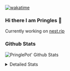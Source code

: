 [![wakatime](https://wakatime.com/badge/user/abd317df-612e-44b4-8787-15db7b574b2f.svg)](https://wakatime.com/@abd317df-612e-44b4-8787-15db7b574b2f)
### Hi there I am Pringles 👋

Currently working on [nest.rip](https://nest.rip)

### Github Stats
![PringlePot' Github Stats](https://github-readme-stats.vercel.app/api?username=PringlePot&show_icons=true&theme=dark&count_private=true)

<details>
  <summary>Detailed Stats</summary>
    
<!--START_SECTION:waka-->
![Code Time](http://img.shields.io/badge/Code%20Time-530%20hrs%2014%20mins-blue)

![Profile Views](http://img.shields.io/badge/Profile%20Views-3-blue)

![Lines of code](https://img.shields.io/badge/From%20Hello%20World%20I%27ve%20Written-139%20Thousand%20lines%20of%20code-blue)

**🐱 My GitHub Data** 

> 📦 91.2 kB Used in GitHub's Storage 
 > 
> 🚫 Not Opted to Hire
 > 
> 📜 11 Public Repositories 
 > 
> 🔑 12 Private Repositories  
 > 
**I'm an Early 🐤** 

```text
🌞 Morning    148 commits    ████░░░░░░░░░░░░░░░░░░░░░   16.55% 
🌆 Daytime    358 commits    ██████████░░░░░░░░░░░░░░░   40.04% 
🌃 Evening    388 commits    ██████████░░░░░░░░░░░░░░░   43.4% 
🌙 Night      0 commits      ░░░░░░░░░░░░░░░░░░░░░░░░░   0.0%

```
📅 **I'm Most Productive on Sunday** 

```text
Monday       179 commits    █████░░░░░░░░░░░░░░░░░░░░   20.02% 
Tuesday      75 commits     ██░░░░░░░░░░░░░░░░░░░░░░░   8.39% 
Wednesday    92 commits     ██░░░░░░░░░░░░░░░░░░░░░░░   10.29% 
Thursday     131 commits    ███░░░░░░░░░░░░░░░░░░░░░░   14.65% 
Friday       75 commits     ██░░░░░░░░░░░░░░░░░░░░░░░   8.39% 
Saturday     149 commits    ████░░░░░░░░░░░░░░░░░░░░░   16.67% 
Sunday       193 commits    █████░░░░░░░░░░░░░░░░░░░░   21.59%

```


📊 **This Week I Spent My Time On** 

```text
⌚︎ Time Zone: Europe/Amsterdam

💬 Programming Languages: 
TypeScript               8 hrs 8 mins        ████████████░░░░░░░░░░░░░   49.07% 
Go                       7 hrs 38 mins       ███████████░░░░░░░░░░░░░░   46.0% 
CSS                      22 mins             ░░░░░░░░░░░░░░░░░░░░░░░░░   2.26% 
HTML                     10 mins             ░░░░░░░░░░░░░░░░░░░░░░░░░   1.04% 
Text                     5 mins              ░░░░░░░░░░░░░░░░░░░░░░░░░   0.58%

🔥 Editors: 
WebStorm                 8 hrs 33 mins       █████████████░░░░░░░░░░░░   51.56% 
GoLand                   7 hrs 50 mins       ███████████░░░░░░░░░░░░░░   47.26% 
VS Code                  11 mins             ░░░░░░░░░░░░░░░░░░░░░░░░░   1.18%

🐱‍💻 Projects: 
Frontend                 8 hrs 13 mins       ████████████░░░░░░░░░░░░░   49.58% 
Backend                  7 hrs 31 mins       ███████████░░░░░░░░░░░░░░   45.35% 
Viewer                   19 mins             ░░░░░░░░░░░░░░░░░░░░░░░░░   1.91% 
editor                   14 mins             ░░░░░░░░░░░░░░░░░░░░░░░░░   1.49% 
HCRose                   11 mins             ░░░░░░░░░░░░░░░░░░░░░░░░░   1.18%

💻 Operating System: 
Windows                  16 hrs 35 mins      █████████████████████████   100.0%

```


 Last Updated on 23/05/2022 08:04:39 UTC
<!--END_SECTION:waka-->

</details>
